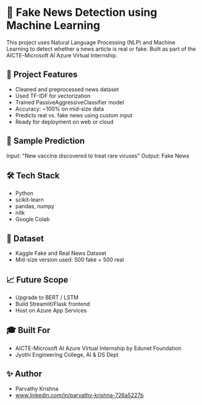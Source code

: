 # 📰 Fake News Detection using Machine Learning

This project uses Natural Language Processing (NLP) and Machine Learning to detect whether a news article is real or fake. Built as part of the AICTE-Microsoft AI Azure Virtual Internship.

## 📌 Project Features
- Cleaned and preprocessed news dataset
- Used TF-IDF for vectorization
- Trained PassiveAggressiveClassifier model
- Accuracy: ~100% on mid-size data
- Predicts real vs. fake news using custom input
- Ready for deployment on web or cloud

## 🧪 Sample Prediction
Input: "New vaccine discovered to treat rare viruses"
Output: Fake News

## 🛠️ Tech Stack
- Python
- scikit-learn
- pandas, numpy
- nltk
- Google Colab

## 📁 Dataset
- Kaggle Fake and Real News Dataset
- Mid-size version used: 500 fake + 500 real

## 📈 Future Scope
- Upgrade to BERT / LSTM
- Build Streamlit/Flask frontend
- Host on Azure App Services

## 🎓 Built For
- AICTE-Microsoft AI Azure Virtual Internship by Edunet Foundation
- Jyothi Engineering College, AI & DS Dept

## ✨ Author
- Parvathy Krishna  
- www.linkedin.com/in/parvathy-krishna-726a5227b
